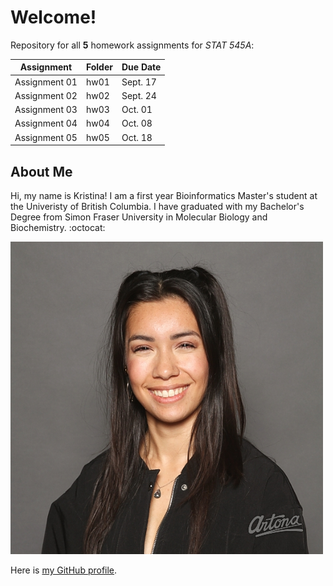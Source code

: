 # Welcome!

Repository for all **5** homework assignments for *STAT 545A*:

Assignment | Folder | Due Date 
-----------|--------|----------
Assignment 01 | hw01 | Sept. 17 
Assignment 02 | hw02 | Sept. 24 
Assignment 03 | hw03 | Oct. 01 
Assignment 04 | hw04 | Oct. 08 
Assignment 05 | hw05 | Oct. 18 

## About Me

Hi, my name is Kristina!  I am a first year Bioinformatics Master's student at the Univeristy of British Columbia.  I have graduated with my Bachelor's Degree from Simon Fraser University in Molecular Biology and Biochemistry.  :octocat: 

![](SFU19-PB-3107.jpg)

Here is [my GitHub profile](https://github.com/kristinawright).